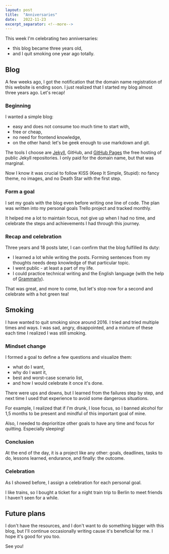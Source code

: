 ```yaml
---
layout: post
title:  "Anniversaries"
date:   2022-11-23
excerpt_separator: <!--more-->
---
```

This week I'm celebrating two anniversaries:

- this blog became three years old,
- and I quit smoking one year ago totally.<!--more-->

## Blog

A few weeks ago, I got the notification that the domain name registration of this website is ending soon. I just realized that I started my blog almost three years ago. Let's recap!

### Beginning

I wanted a simple blog:

- easy and does not consume too much time to start with,
- free or cheap,
- no need for frontend knowledge,
- on the other hand: let's be geek enough to use markdown and git.

The tools I choose are [Jekyll](https://jekyllrb.com/), GitHub, and [GitHub Pages](https://docs.github.com/en/pages/setting-up-a-github-pages-site-with-jekyll) the free hosting of public Jekyll repositories. I only paid for the domain name, but that was marginal.

Now I know it was crucial to follow KISS (Keep It Simple, Stupid): no fancy theme, no images, and no Death Star with the first step.

### Form a goal

I set my goals with the blog even before writing one line of code. The plan was written into my personal goals Trello project and tracked monthly.

It helped me a lot to maintain focus, not give up when I had no time, and celebrate the steps and achievements I had through this journey.

### Recap and celebration

Three years and 18 posts later, I can confirm that the blog fulfilled its duty:

- I learned a lot while writing the posts. Forming sentences from my thoughts needs deep knowledge of that particular topic.
- I went public - at least a part of my life.
- I could practice technical writing and the English language (with the help of [Grammarly](https://www.grammarly.com/)).

That was great, and more to come, but let's stop now for a second and celebrate with a hot green tea!

## Smoking

I have wanted to quit smoking since around 2016. I tried and tried multiple times and ways. I was sad, angry, disappointed, and a mixture of these each time I realized I was still smoking.

### Mindset change

I formed a goal to define a few questions and visualize them:

- what do I want,
- why do I want it,
- best and worst-case scenario list,
- and how I would celebrate it once it's done.

There were ups and downs, but I learned from the failures step by step, and next time I used that experience to avoid some dangerous situations.

For example, I realized that if I'm drunk, I lose focus, so I banned alcohol for 1,5 months to be present and mindful of this important goal of mine.

Also, I needed to deprioritize other goals to have any time and focus for quitting. Especially sleeping!

### Conclusion

At the end of the day, it is a project like any other: goals, deadlines, tasks to do, lessons learned, endurance, and finally: the outcome.

### Celebration

As I showed before, I assign a celebration for each personal goal.

I like trains, so I bought a ticket for a night train trip to Berlin to meet friends I haven't seen for a while.

## Future plans

I don't have the resources, and I don't want to do something bigger with this blog, but I'll continue occasionally writing cause it's beneficial for me. I hope it's good for you too.

See you!
